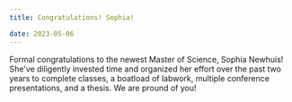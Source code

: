 ```yaml
---
title: Congratulations! Sophia!

date: 2023-05-06
---
```


Formal congratulations to the newest Master of Science, Sophia Newhuis! She've diligently invested time and organized her effort over the past two years to complete classes, a boatload of labwork, multiple conference presentations, and a thesis. We are pround of you!
 
<!--more-->
